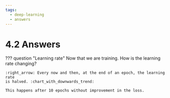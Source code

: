 ```yaml
---
tags:
  - deep-learning
  - answers
---
```

# 4.2 Answers

??? question "Learning rate"
    Now that we are training. How is the learning rate changing?

    :right_arrow: Every now and then, at the end of an epoch, the learning rate
    is halved. :chart_with_downwards_trend:

    This happens after 10 epochs without improvement in the loss.
